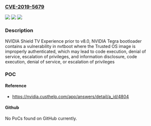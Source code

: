 ### [CVE-2019-5679](https://cve.mitre.org/cgi-bin/cvename.cgi?name=CVE-2019-5679)
![](https://img.shields.io/static/v1?label=Product&message=SHIELD%20TV&color=blue)
![](https://img.shields.io/static/v1?label=Version&message=SHIELD%20Experience%20prior%20to%20v8.0%20&color=brightgreen)
![](https://img.shields.io/static/v1?label=Vulnerability&message=code%20execution%2C%20denial%20of%20service%2C%20information%20disclosure&color=brightgreen)

### Description

NVIDIA Shield TV Experience prior to v8.0, NVIDIA Tegra bootloader contains a vulnerability in nvtboot where the Trusted OS image is improperly authenticated, which may lead to code execution, denial of service, escalation of privileges, and information disclosure, code execution, denial of service, or escalation of privileges

### POC

#### Reference
- https://nvidia.custhelp.com/app/answers/detail/a_id/4804

#### Github
No PoCs found on GitHub currently.

